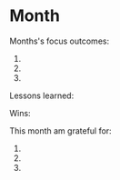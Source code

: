 # Month
Months's focus outcomes:

1. 
2. 
3. 

Lessons learned: 

Wins: 

This month am grateful for:

1. 
2. 
3. 
